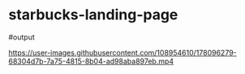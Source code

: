 # starbucks-landing-page
#output

https://user-images.githubusercontent.com/108954610/178096279-68304d7b-7a75-4815-8b04-ad98aba897eb.mp4

